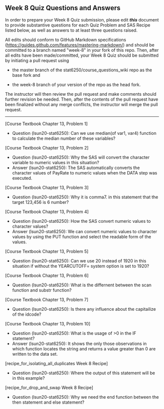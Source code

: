 ## Week 8 Quiz Questions and Answers

In order to prepare your Week 8 Quiz submission, please edit ***this*** document to provide substantive questions for each Quiz Problem and SAS Recipe listed below, as well as answers to at least three questions raised.

All edits should conform to GitHub Markdown specifications (https://guides.github.com/features/mastering-markdown/) and should be committed to a branch named "week-8" in your fork of this repo. Then, after all edits have been made/committed, your Week 8 Quiz should be submitted by initiating a pull request using

- the master branch of the stat6250/course_questions_wiki repo as the base fork and

- the week-8 branch of your version of the repo as the head fork.

The instructor will then review the pull request and make comments should further revision be needed. Then, after the contents of the pull request have been finalized without any merge conflicts, the instructor will merge the pull request.

********************************************************************************



[Course Textbook Chapter 13, Problem 1]
- Question (lsun20-stat6250): Can we use median(of var1, var4) function to calculate the median number of these variables?



[Course Textbook Chapter 13, Problem 2]
- Question (lsun20-stat6250): Why the SAS will convert the character variable to numeric values in this situation?
- Answer (lsun20-stat6250): The SAS automatically converts the character values of PayRate to numeric values when the DATA step was executed.



[Course Textbook Chapter 13, Problem 3]
- Question (lsun20-stat6250): Why it is comma7. in this statement that the target 123,456 is 6 number?



[Course Textbook Chapter 13, Problem 4]
- Question (lsun20-stat6250): How the SAS convert numeric values to character values?
- Answer (lsun20-stat6250): We can convert numeric values to character values by using the PUT function and select the readable form of the values.



[Course Textbook Chapter 13, Problem 5]
- Question (lsun20-stat6250): Can we use 20 instead of 1920 in this situation if without the YEARCUTOFF= system option is set to 1920?



[Course Textbook Chapter 13, Problem 6]
- Question (lsun20-stat6250): What is the differnent between the scan function and substr function?



[Course Textbook Chapter 13, Problem 7]
- Question (lsun20-stat6250): Is there any influence about the capitailize of the idcode?



[Course Textbook Chapter 13, Problem 10]
- Question (lsun20-stat6250): What is the usage of >0 in the IF statement?
- Answer (lsun20-stat6250): It shows the only those observations in which function locates the string and returns a value greater than 0 are written to the data set.



[recipe_for_isolating_all_duplicates Week 8 Recipe]
- Question (lsun20-stat6250): Where the output of this statement will be  in this example?



[recipe_for_drop_and_swap Week 8 Recipe]
- Question (lsun20-stat6250): Why we need the end function between the then statement and else statement?


